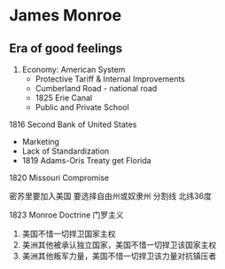 # James Monroe
## Era of good feelings

1. Economy: American System
    - Protective Tariff & Internal Improvements
    - Cumberland Road  - national road
    - 1825 Erie Canal
    - Public and Private School
 
 1816 Second Bank of United States
  - Marketing
  - Lack of Standardization
  - 1819 Adams-Oris Treaty get Florida

1820 Missouri Compromise

密苏里要加入美国
要选择自由州或奴隶州
分割线 北纬36度

1823 Monroe Doctrine 门罗主义
1. 美国不惜一切捍卫国家主权
2. 美洲其他被承认独立国家，美国不惜一切捍卫该国家主权
3. 美洲其他叛军力量，美国不惜一切捍卫该力量对抗镇压者





<!--stackedit_data:
eyJoaXN0b3J5IjpbLTE3OTQ2NzE2OTNdfQ==
-->